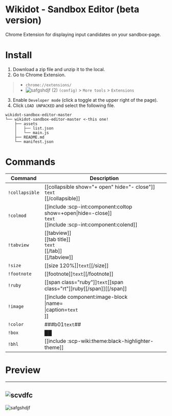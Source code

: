 # Wikidot - Sandbox Editor (beta version)
Chrome Extension for displaying input candidates on your sandbox-page.

# Install
1. Download a zip file and unzip it to the local.
2. Go to Chrome Extension.
> * `chrome://extensions/`
> * ![safgshdjf (2)](https://user-images.githubusercontent.com/49482246/84563612-c54c4b80-ad97-11ea-9559-584dcc268f4f.png) `(config)` > `More tools` > `Extensions`
3. Enable `Developer mode` (click a toggle at the upper right of the page).
4. Click `LOAD UNPACKED` and select the following file.
```
wikidot-sandbox-editor-master
└── wikidot-sandbox-editor-master <-this one!
    ├── assets
    │   ├── list.json
    │   └── main.js
    ├── README.md
    └── manifest.json
```
# Commands
| Command  | Description |
|-----------|-------------|
| `!collapsible` | [[collapsible show="+ open" hide="- close"]]<br />`text`<br />[[/collapsible]] |
| `!colmod` | [[include :scp-int:component:coltop show=+open\|hide=-close]]<br />`text`<br />[[include :scp-int:component:colend]] |
| `!tabview` | [[tabview]]<br />[[tab title]]<br />`text`<br />[[/tab]]<br />[[/tabview]] |
| `!size` | [[size 120%]]`text`[[/size]] |
| `!footnote` | [[footnote]]`text`[[/footnote]] |
| `!ruby` | [[span class="ruby"]]`text`[[span class="rt"]]ruby[[/span]][[/span]] |
| `!image` | [[include component:image-block<br />\|name=<file name><br />\|caption=`text`<br />]] |
| `!color` | ###b01`text`## |
| `!box` | ██ |
| `!bhl` | [[include :scp-wiki:theme:black-highlighter-theme]] |

# Preview
----
![scvdfc](https://user-images.githubusercontent.com/49482246/85929610-5a4f5880-b8f1-11ea-9532-920656164240.png)
----
![safgshdjf](https://user-images.githubusercontent.com/49482246/85929632-7f43cb80-b8f1-11ea-8bdf-c57b5dd091d1.png)
